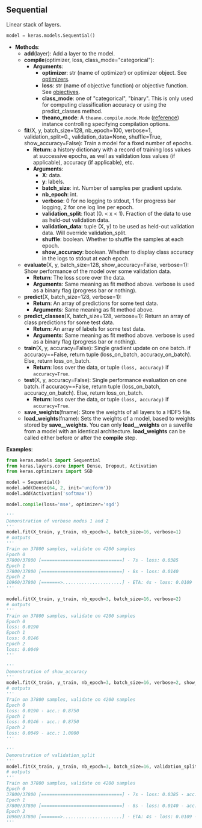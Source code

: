 ## Sequential

Linear stack of layers.

```python
model = keras.models.Sequential()
```
- __Methods__:
    - __add__(layer): Add a layer to the model.
    - __compile__(optimizer, loss, class_mode="categorical"): 
        - __Arguments__: 
            - __optimizer__: str (name of optimizer) or optimizer object. See [optimizers](optimizers.md).
            - __loss__: str (name of objective function) or objective function. See [objectives](objectives.md).
            - __class_mode__: one of "categorical", "binary". This is only used for computing classification accuracy or using the predict_classes method. 
            - __theano_mode__: A `theano.compile.mode.Mode` ([reference](http://deeplearning.net/software/theano/library/compile/mode.html)) instance controlling specifying compilation options.
    - __fit__(X, y, batch_size=128, nb_epoch=100, verbose=1, validation_split=0., validation_data=None, shuffle=True, show_accuracy=False): Train a model for a fixed number of epochs.
        - __Return__: a history dictionary with a record of training loss values at successive epochs, as well as validation loss values (if applicable), accuracy (if applicable), etc.
        - __Arguments__: 
            - __X__: data.
            - __y__: labels.
            - __batch_size__: int. Number of samples per gradient update.
            - __nb_epoch__: int. 
            - __verbose__: 0 for no logging to stdout, 1 for progress bar logging, 2 for one log line per epoch.
            - __validation_split__: float (0. < x < 1). Fraction of the data to use as held-out validation data.
            - __validation_data__: tuple (X, y) to be used as held-out validation data. Will override validation_split.
            - __shuffle__: boolean. Whether to shuffle the samples at each epoch.
            - __show_accuracy__: boolean. Whether to display class accuracy in the logs to stdout at each epoch.
    - __evaluate__(X, y, batch_size=128, show_accuracy=False, verbose=1): Show performance of the model over some validation data.
        - __Return__: The loss score over the data.
        - __Arguments__: Same meaning as fit method above. verbose is used as a binary flag (progress bar or nothing).
    - __predict__(X, batch_size=128, verbose=1): 
        - __Return__: An array of predictions for some test data.
        - __Arguments__: Same meaning as fit method above.
    - __predict_classes__(X, batch_size=128, verbose=1): Return an array of class predictions for some test data.
        - __Return__: An array of labels for some test data.
        - __Arguments__: Same meaning as fit method above. verbose is used as a binary flag (progress bar or nothing).
    - __train__(X, y, accuracy=False): Single gradient update on one batch. if accuracy==False, return tuple (loss_on_batch, accuracy_on_batch). Else, return loss_on_batch.
        - __Return__: loss over the data, or tuple `(loss, accuracy)` if `accuracy=True`.
    - __test__(X, y, accuracy=False): Single performance evaluation on one batch. if accuracy==False, return tuple (loss_on_batch, accuracy_on_batch). Else, return loss_on_batch.
        - __Return__: loss over the data, or tuple `(loss, accuracy)` if `accuracy=True`.
    - __save_weights__(fname): Store the weights of all layers to a HDF5 file. 
    - __load_weights__(fname): Sets the weights of a model, based to weights stored by __save__weights__. You can only __load__weights__ on a savefile from a model with an identical architecture. __load_weights__ can be called either before or after the __compile__ step.

__Examples__:

```python
from keras.models import Sequential
from keras.layers.core import Dense, Dropout, Activation
from keras.optimizers import SGD

model = Sequential()
model.add(Dense(64, 2, init='uniform'))
model.add(Activation('softmax'))

model.compile(loss='mse', optimizer='sgd')

'''
Demonstration of verbose modes 1 and 2
'''
model.fit(X_train, y_train, nb_epoch=3, batch_size=16, verbose=1)
# outputs
'''
Train on 37800 samples, validate on 4200 samples
Epoch 0
37800/37800 [==============================] - 7s - loss: 0.0385
Epoch 1
37800/37800 [==============================] - 8s - loss: 0.0140
Epoch 2
10960/37800 [=======>......................] - ETA: 4s - loss: 0.0109
'''

model.fit(X_train, y_train, nb_epoch=3, batch_size=16, verbose=2)
# outputs
'''
Train on 37800 samples, validate on 4200 samples
Epoch 0
loss: 0.0190
Epoch 1
loss: 0.0146
Epoch 2
loss: 0.0049
'''

'''
Demonstration of show_accuracy
'''
model.fit(X_train, y_train, nb_epoch=3, batch_size=16, verbose=2, show_accuracy=True)
# outputs
'''
Train on 37800 samples, validate on 4200 samples
Epoch 0
loss: 0.0190 - acc.: 0.8750
Epoch 1
loss: 0.0146 - acc.: 0.8750
Epoch 2
loss: 0.0049 - acc.: 1.0000
'''

'''
Demonstration of validation_split
'''
model.fit(X_train, y_train, nb_epoch=3, batch_size=16, validation_split=0.1, show_accuracy=True, verbose=1)
# outputs
'''
Train on 37800 samples, validate on 4200 samples
Epoch 0
37800/37800 [==============================] - 7s - loss: 0.0385 - acc.: 0.7258 - val. loss: 0.0160 - val. acc.: 0.9136
Epoch 1
37800/37800 [==============================] - 8s - loss: 0.0140 - acc.: 0.9265 - val. loss: 0.0109 - val. acc.: 0.9383
Epoch 2
10960/37800 [=======>......................] - ETA: 4s - loss: 0.0109 - acc.: 0.9420
'''
```

